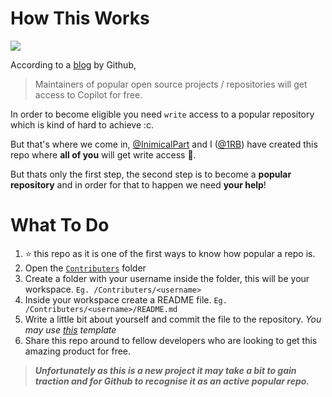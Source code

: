 # How This Works
<img align="center" src="https://user-images.githubusercontent.com/86501179/203108318-1abe0f0e-b787-42e6-a3ae-b4bbf49d73bf.png">

According to a [blog](https://github.blog/2022-06-21-github-copilot-is-generally-available-to-all-developers/) by Github, 
> Maintainers of popular open source projects / repositories will get access to Copilot for free. 

In order to become eligible you need `write` access to a popular repository which is kind of hard to achieve :c. 

But that's where we come in, [@InimicalPart](https://github.com/inimicalpart) and I ([@1RB](https://github.com/1RB)) have created this repo where **all of you** will get write access 🎉.

But thats only the first step, the second step is to become a **popular repository** and in order for that to happen we need **your help**!

# What To Do

1. :star: this repo as it is one of the first ways to know how popular a repo is.
2. Open the [`Contributers`](/Contributers/) folder
2. Create a folder with your username inside the folder, this will be your workspace. `Eg. /Contributers/<username>`
3. Inside your workspace create a README file. `Eg. /Contributers/<username>/README.md`
4. Write a little bit about yourself and commit the file to the repository. *You may use [this](/TEMPLATE.md) template*
5. Share this repo around to fellow developers who are looking to get this amazing product for free.

> ***Unfortunately as this is a new project it may take a bit to gain traction and for Github to recognise it as an active popular repo.***
